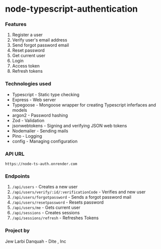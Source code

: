 # node-typescript-authentication

### Features
1. Register a user
2. Verify user's email address
3. Send forgot password email
4. Reset password
5. Get current user
6. Login
7. Access token
8. Refresh tokens


### Technologies used
 
 * Typescript - Static type checking
 * Express - Web server
 * Typegoose - Mongoose wrapper for creating Typescript inferfaces and models 
 * argon2 - Password hashing
 * Zod - Validation
 * jsonwebtokens - Signing and verifying JSON web tokens
 * Nodemailer - Sending mails
 * Pino - Logging
 * config - Managing configuration

 ### API URL 

 `https://node-ts-auth.onrender.com`
 

 ### Endpoints
  1. `/api/users` - Creates a new user
  2. `/api/users/verify/:id/:verificationCode` - Verifies and new user
  3. `/api/users/forgotpassword` - Sends a forgot password mail
  4. `/api/users/resetpassword` - Resets password
  5. `/api/users/me` - Gets current user
  6. `/api/sessions` - Creates sessions
  7. `/api/sessions/refresh` - Refreshes Tokens

  ### Project by
  Jew Larbi Danquah - Dite , Inc